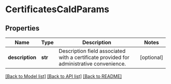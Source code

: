 # CertificatesCaIdParams

## Properties
Name | Type | Description | Notes
------------ | ------------- | ------------- | -------------
**description** | **str** | Description field associated with a certificate provided for administrative convenience. | [optional] 

[[Back to Model list]](../README.md#documentation-for-models) [[Back to API list]](../README.md#documentation-for-api-endpoints) [[Back to README]](../README.md)


